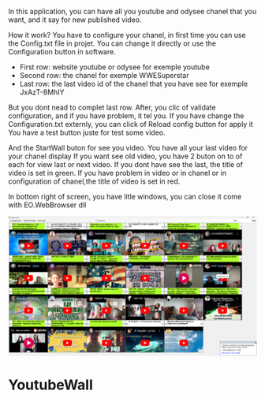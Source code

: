 In this application, you can have all you youtube and odysee chanel that you want, 
	and it say for new published video.

How it work?
You have to configure your chanel, in first time you can use the Config.txt file in projet.
You can change it directly or use the Configuration button in software.

+ First row: website youtube or odysee                            for exemple youtube
+ Second row: the chanel                                          for exemple WWESuperstar
+ Last row: the last video id of the chanel that you have see     for exemple JxAzT-8MhIY

But you dont nead to complet last row.
After, you clic of validate configuration, and if you have problem, it tel you.
If you have change the Configuration.txt externly, you can click of Reload config button for apply it
You have a test button juste for test some video.

And the StartWall buton for see you video. 
You have all your last video for your chanel display
If you want see old video, you have 2 buton on to of each for view last or next video.
If you dont have see the last, the title of video is set in green.
If you have problem in video or in chanel or in configuration of chanel,the title of video is set in red.

In bottom right of screen, you have litle windows, you can close it come with EO.WebBrowser dll
	
![alt text](https://github.com/aamgr/YoutubeWall/blob/master/ScreenShot.png)

# YoutubeWall
